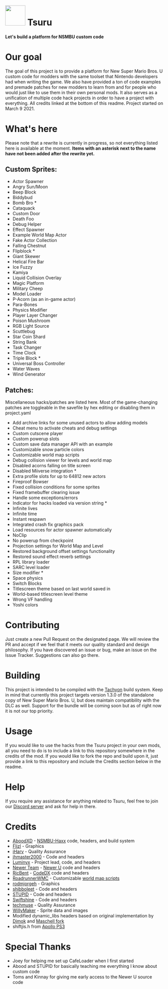 # <img src="https://media.discordapp.net/attachments/804348227482419230/901215136302395535/tsuru3_small.png" width="64"> Tsuru

#### Let's build a platform for NSMBU custom code

# Our goal
The goal of this project is to provide a platform for New Super Mario Bros. U custom code for modders with the same toolset that Nintendo developers had when writing the game. We also have provided a ton of code examples and premade patches for new modders to learn from and for people who would just like to use them in their own personal mods. It also serves as a unification of multiple code hack projects in order to have a project with everything. All credits linked at the bottom of this readme.
Project started on March 9 2021.

# What's here
Please note that a rewrite is currently in progress, so not everything listed here is available at the moment. **Items with an asterisk next to the name have not been added after the rewrite yet.**

## Custom Sprites:
* Actor Spawner
* Angry Sun/Moon
* Beep Block
* Biddybud
* Bomb Bro *
* Cataquack
* Custom Door
* Death Foo
* Debug Helper
* Effect Spawner
* Example World Map Actor
* Fake Actor Collection
* Falling Chestnut
* Flipblock *
* Giant Skewer
* Helical Fire Bar
* Ice Fuzzy
* Kamiya
* Liquid Collision Overlay
* Magic Platform
* Military Cheep
* Model Loader
* P-Acorn (as an in-game actor)
* Para-Bones
* Physics Modifier
* Player Layer Changer
* Poison Mushroom
* RGB Light Source
* Scuttlebug
* Star Coin Shard
* String Bank
* Task Changer
* Time Clock
* Triple Block *
* Universal Boss Controller
* Water Waves
* Wind Generator

## Patches:
Miscellaneous hacks/patches are listed here. Most of the game-changing patches are toggleable in the savefile by hex editing or disabling them in project.yaml
* Add archive links for some unused actors to allow adding models
* Cheat menu to activate cheats and debug settings
* Custom cutscene player
* Custom powerup slots
* Custom save data manager API with an example
* Customizable snow particle colors
* Customizable world map scripts
* Debug collision viewer for levels and world map
* Disabled acorns falling on title screen
* Disabled Miiverse integration *
* Extra profile slots for up to 64812 new actors
* Fireproof Bowser
* Fixed collision conditions for some sprites
* Fixed framebuffer clearing issue
* Handle some exceptions/errors
* Indicator for hacks loaded via version string *
* Infinite lives
* Infinite time
* Instant respawn
* Integrated crash fix graphics pack
* Load resources for actor spawner automatically
* NoClip
* No powerup from checkpoint
* Projection settings for World Map and Level
* Restored background offset settings functionality
* Restored sound effect reverb settings
* RPL library loader
* SARC level loader
* Size modifier *
* Space physics
* Switch Blocks
* Titlescreen theme based on last world saved in
* World-based titlescreen level theme
* Wrong VF handling
* Yoshi colors

# Contributing
Just create a new Pull Request on the designated page. We will review the PR and accept if we feel that it meets our quality standard and design philosophy. If you have discovered an issue or bug, make an issue on the Issue Tracker. Suggestions can also go there.

# Building
This project is intended to be compiled with the [Tachyon](https://github.com/Zenith-Team/Tachyon) build system. Keep in mind that currently this project targets version 1.3.0 of the standalone copy of New Super Mario Bros. U, but does maintain compatibility with the DLC as well. Support for the bundle will be coming soon but as of right now it is not our top priority.

# Usage
If you would like to use the hacks from the Tsuru project in your own mods, all you need to do is to include a link to this repository somewhere in the credits of the mod.
If you would like to fork the repo and build upon it, just provide a link to this repository and include the Credits section below in the readme.

# Help
If you require any assistance for anything related to Tsuru, feel free to join our [Discord server](https://discord.gg/PXM34tKQNj) and ask for help in there.

# Credits
* [AboodXD](https://github.com/aboood40091) - [NSMBU-Haxx](https://github.com/aboood40091/NSMBU-haxx) code, headers, and build system
* [Flizl](https://twitter.com/fliizzl) - Graphics
* [iHarv](https://github.com/iHarv) - Quality Assurance
* [jhmaster2000](https://github.com/jhmaster2000) - Code and headers
* [Luminyx](https://github.com/Luminyx1) - Project lead, code, and headers
* [Newer Team](https://github.com/Newer-Team) - [Newer U](https://github.com/Newer-Team/NewerSMBU) code and headers
* [RicBent](https://github.com/RicBent) - [CodeDX](https://github.com/RicBent/codedx) code and headers
* [RoadrunnerWMC](https://github.com/RoadrunnerWMC) - Customizable [world map scripts](https://github.com/RoadrunnerWMC/Cobra)
* [rodmjorgeh](https://github.com/Rodmjorge) - Graphics
* [shibboleet](https://github.com/shibbo) - Code and headers
* [STUPID](https://github.com/stupidestmodder) - Code and headers
* [Swiftshine](https://github.com/Swiftshine) - Code and headers
* [techmuse](https://twitter.com/techmuse8) - Quality Assurance
* [WillyMaker](https://www.youtube.com/channel/UCBDaY5sapkDhqlBBNJnW-Og) - Sprite data and images
* Modified dynamic_libs headers based on original implementation by [Dimok](https://github.com/dimok789) and [Maschell fork](https://github.com/Maschell/dynamic_libs)
* shiftjis.h from [Apollo PS3](https://github.com/bucanero/apollo-ps3/blob/master/include/shiftjis.h)

# Special Thanks
* Joey for helping me set up CafeLoader when I first started
* Abood and STUPID for basically teaching me everything I know about custom code
* Toms and Kinnay for giving me early access to the Newer U source code
